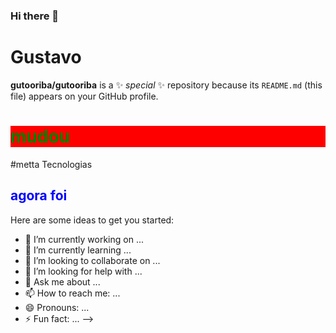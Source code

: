 ### Hi there 👋

# Gustavo

**gutooriba/gutooriba** is a ✨ _special_ ✨ repository because its `README.md` (this file) appears on your GitHub profile.

<h1 style="color:green; background-color:red">mudou</h1>

#metta Tecnologias

<h2 style="color:blue; background-color:dark">agora foi</h2>

Here are some ideas to get you started:

- 🔭 I’m currently working on ...
- 🌱 I’m currently learning ...
- 👯 I’m looking to collaborate on ...
- 🤔 I’m looking for help with ...
- 💬 Ask me about ...
- 📫 How to reach me: ...
- 😄 Pronouns: ...
- ⚡ Fun fact: ...
  -->
